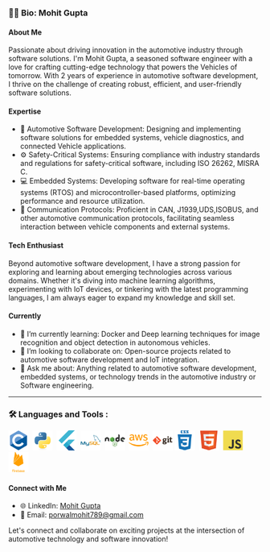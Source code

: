 ### 👨‍💻 Bio: Mohit Gupta

#### About Me
Passionate about driving innovation in the automotive industry through software solutions. I'm Mohit Gupta, a seasoned software engineer with a love for crafting cutting-edge technology that powers the Vehicles of tomorrow. With 2 years of experience in automotive software development, I thrive on the challenge of creating robust, efficient, and user-friendly software solutions.

#### Expertise
- 🚗 Automotive Software Development: Designing and implementing software solutions for embedded systems, vehicle diagnostics, and connected Vehicle applications.
- ⚙️ Safety-Critical Systems: Ensuring compliance with industry standards and regulations for safety-critical software, including ISO 26262, MISRA C.
- 💻 Embedded Systems: Developing software for real-time operating systems (RTOS) and microcontroller-based platforms, optimizing performance and resource utilization.
- 🔌 Communication Protocols: Proficient in CAN, J1939,UDS,ISOBUS, and other automotive communication protocols, facilitating seamless interaction between vehicle components and external systems.

#### Tech Enthusiast
Beyond automotive software development, I have a strong passion for exploring and learning about emerging technologies across various domains. Whether it's diving into machine learning algorithms, experimenting with IoT devices, or tinkering with the latest programming languages, I am always eager to expand my knowledge and skill set.

#### Currently
- 🌱 I’m currently learning: Docker and Deep learning techniques for image recognition and object detection in autonomous vehicles.
- 👯 I’m looking to collaborate on: Open-source projects related to automotive software development and IoT integration.
- 💬 Ask me about: Anything related to automotive software development, embedded systems, or technology trends in the automotive industry or Software engineering.
- ---

### :hammer_and_wrench: Languages and Tools :

<div>
  <img src="https://github.com/devicons/devicon/blob/master/icons/c/c-original.svg" title="C" alt="Flutter" width="40" height="40"/>&nbsp;
  <img src="https://github.com/devicons/devicon/blob/master/icons/python/python-original.svg" title="Flutter" alt="Flutter" width="40" height="40"/>&nbsp;
  <img src="https://github.com/devicons/devicon/blob/master/icons/flutter/flutter-original.svg" title="Flutter" alt="Flutter" width="40" height="40"/>&nbsp;
  <img src="https://github.com/devicons/devicon/blob/master/icons/mysql/mysql-original-wordmark.svg" title="MySQL"  alt="MySQL" width="40" height="40"/>&nbsp;
  <img src="https://github.com/devicons/devicon/blob/master/icons/nodejs/nodejs-original-wordmark.svg" title="NodeJS" alt="NodeJS" width="40" height="40"/>&nbsp;
  <img src="https://github.com/devicons/devicon/blob/master/icons/amazonwebservices/amazonwebservices-plain-wordmark.svg" title="AWS" alt="AWS" width="40" height="40"/>&nbsp;
  <img src="https://github.com/devicons/devicon/blob/master/icons/git/git-original-wordmark.svg" title="Git" **alt="Git" width="40" height="40"/>
  <img src="https://github.com/devicons/devicon/blob/master/icons/css3/css3-plain-wordmark.svg"  title="CSS3" alt="CSS" width="40" height="40"/>&nbsp;
  <img src="https://github.com/devicons/devicon/blob/master/icons/html5/html5-original.svg" title="HTML5" alt="HTML" width="40" height="40"/>&nbsp;
  <img src="https://github.com/devicons/devicon/blob/master/icons/javascript/javascript-original.svg" title="JavaScript" alt="JavaScript" width="40" height="40"/>&nbsp;
  <img src="https://github.com/devicons/devicon/blob/master/icons/firebase/firebase-plain-wordmark.svg" title="Firebase" alt="Firebase" width="40" height="40"/>&nbsp;
 
</div>

#### Connect with Me
- 🌐 LinkedIn: [Mohit Gupta](https://www.linkedin.com/in/mohit-gupta-a53526125)
- 📧 Email: [porwalmohit789@gmail.com](mailto:porwalmohit789@gmail.com)

Let's connect and collaborate on exciting projects at the intersection of automotive technology and software innovation!
